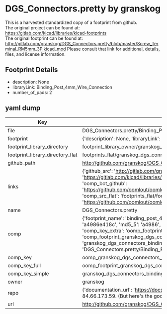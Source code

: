 # DGS_Connectors.pretty by granskog  
This is a harvested standardized copy of a footprint from github.  
The original project can be found at:  
https://gitlab.com/kicad/libraries/kicad-footprints  
The original footprint can be found at:
http://gitlab.com/granskog/DGS_Connectors.pretty/blob/master/Screw_Terminal_RM5mm_3P.kicad_mod
Please consult that link for additional, details, files, and license information.  
## Footprint Details
* description: None  
* libraryLink: Binding_Post_4mm_Wire_Connection  
* number_of_pads: 2  
## yaml dump  
| Key | Value |  
| --- | --- |  
| file | DGS_Connectors.pretty/Binding_Post_4mm_Wire_Connection.kicad_mod |  
| footprint | {'description': None, 'libraryLink': 'Binding_Post_4mm_Wire_Connection', 'number_of_pads': 2} |  
| footprint_library_directory | footprint_library_owner/granskog_DGS_Connectors.pretty |  
| footprint_library_directory_flat | footprints_flat/granskog_dgs_connectors_binding_post_4mm_wire_connection/working |  
| github_path | http://github.com/granskog/DGS_Connectors.pretty/blob/master/Binding_Post_4mm_Wire_Connection.kicad_mod |  
| links | {'github_src': 'http://gitlab.com/granskog/DGS_Connectors.pretty/blob/master/Screw_Terminal_RM5mm_3P.kicad_mod', 'github_src_repo': 'https://gitlab.com/kicad/libraries/kicad-footprints', 'oomp_bot': 'footprints/granskog_dgs_connectors_binding_post_4mm_wire_connection/working', 'oomp_bot_github': 'https://github.com/oomlout/oomlout_oomp_footprint_bot/tree/main/footprints/granskog_dgs_connectors_binding_post_4mm_wire_connection/working', 'oomp_src_flat': 'footprints_flat/footprints_flat/granskog_dgs_connectors_binding_post_4mm_wire_connection/working', 'oomp_src_flat_github': 'https://github.com/oomlout/oomlout_oomp_footprint_src/tree/main/footprints_flat/granskog_dgs_connectors_binding_post_4mm_wire_connection/working'} |  
| name | DGS_Connectors.pretty |  
| oomp | {'footprint_name': 'binding_post_4mm_wire_connection', 'library_name': 'dgs_connectors', 'md5': 'a4986e418cc9f58b0f153f04c39c5487', 'md5_10': 'a4986e418c', 'md5_5': 'a4986', 'md5_6': 'a4986e', 'oomp_key': 'oomp_granskog_dgs_connectors_binding_post_4mm_wire_connection', 'oomp_key_extra': 'oomp_footprint_granskog_dgs_connectors_binding_post_4mm_wire_connection', 'oomp_key_full': 'oomp_footprint_granskog_dgs_connectors_binding_post_4mm_wire_connection_a4986e', 'oomp_key_simple': 'granskog_dgs_connectors_binding_post_4mm_wire_connection', 'original_filename': 'DGS_Connectors.pretty/Binding_Post_4mm_Wire_Connection.kicad_mod', 'owner_name': 'granskog'} |  
| oomp_key | oomp_granskog_dgs_connectors_binding_post_4mm_wire_connection |  
| oomp_key_full | oomp_footprint_granskog_dgs_connectors_binding_post_4mm_wire_connection |  
| oomp_key_simple | granskog_dgs_connectors_binding_post_4mm_wire_connection |  
| owner | granskog |  
| repo | {'documentation_url': 'https://docs.github.com/rest/overview/resources-in-the-rest-api#rate-limiting', 'message': "API rate limit exceeded for 84.66.173.59. (But here's the good news: Authenticated requests get a higher rate limit. Check out the documentation for more details.)"} |  
| url | http://github.com/granskog/DGS_Connectors.pretty |  

